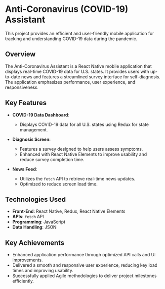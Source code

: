 # Anti-Coronavirus (COVID-19) Assistant

This project provides an efficient and user-friendly mobile application for tracking and understanding COVID-19 data during the pandemic.

## Overview

The Anti-Coronavirus Assistant is a React Native mobile application that displays real-time COVID-19 data for U.S. states. It provides users with up-to-date news and features a streamlined survey interface for self-diagnosis. The application emphasizes performance, user experience, and responsiveness.

## Key Features

- **COVID-19 Data Dashboard**:

  - Displays COVID-19 data for all U.S. states using Redux for state management.

- **Diagnosis Screen**:

  - Features a survey designed to help users assess symptoms.
  - Enhanced with React Native Elements to improve usability and reduce survey completion time.

- **News Feed**:
  - Utilizes the `fetch` API to retrieve real-time news updates.
  - Optimized to reduce screen load time.

## Technologies Used

- **Front-End**: React Native, Redux, React Native Elements
- **APIs**: `fetch` API
- **Programming**: JavaScript
- **Data Handling**: JSON

## Key Achievements

- Enhanced application performance through optimized API calls and UI improvements.
- Delivered a smooth and responsive user experience, reducing key load times and improving usability.
- Successfully applied Agile methodologies to deliver project milestones efficiently.
